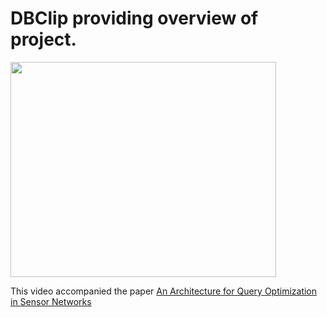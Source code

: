 # DBClip providing overview of project. #

<a href='http://www.youtube.com/watch?feature=player_embedded&v=9FLGoozloDQ' target='_blank'><img src='http://img.youtube.com/vi/9FLGoozloDQ/0.jpg' width='425' height=344 /></a>

This video accompanied the paper [An Architecture for Query Optimization in Sensor Networks](http://dias-mc.cs.manchester.ac.uk/ICDE08-poster-paper.pdf)